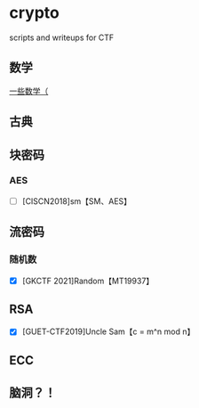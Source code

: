 # crypto
 scripts and writeups for CTF

## 数学

[一些数学（](docs/math.md)



##  古典



## 块密码

### AES

- [ ] [CISCN2018]sm【SM、AES】

## 流密码

### 随机数

- [x] [GKCTF 2021]Random【MT19937】



## RSA

- [x] [GUET-CTF2019]Uncle Sam【c = m^n mod n】

## ECC







## 脑洞？！
